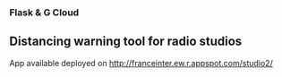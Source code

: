 ### Flask & G Cloud
## Distancing warning tool for radio studios

App available deployed on http://franceinter.ew.r.appspot.com/studio2/